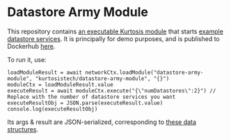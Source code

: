 Datastore Army Module
=====================
This repository contains [an executable Kurtosis module](https://docs.kurtosistech.com/lambdas.html) that starts [example datastore services](https://github.com/kurtosis-tech/example-microservices/tree/develop/datastore). It is principally for demo purposes, and is published to Dockerhub [here](https://hub.docker.com/repository/docker/kurtosistech/datastore-army-module).

To run it, use:

```
loadModuleResult = await networkCtx.loadModule("datastore-army-module", "kurtosistech/datastore-army-module", "{}")
moduleCtx = loadModuleResult.value
executeResult = await moduleCtx.execute("{\"numDatastores\":2}") // Replace with the number of datastore services you want
executeResultObj = JSON.parse(executeResult.value)
console.log(executeResultObj)
```

Its args & result are JSON-serialized, corresponding to [these data structures](https://github.com/kurtosis-tech/datastore-army-module/blob/master/kurtosis-module/impl/api.go).
